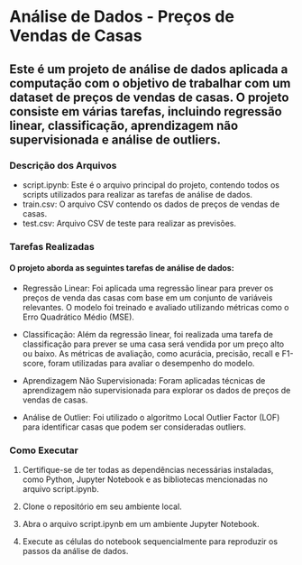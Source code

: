 # Análise de Dados - Preços de Vendas de Casas
## Este é um projeto de análise de dados aplicada a computação com o objetivo de trabalhar com um dataset de preços de vendas de casas. O projeto consiste em várias tarefas, incluindo regressão linear, classificação, aprendizagem não supervisionada e análise de outliers.

### Descrição dos Arquivos
- script.ipynb: Este é o arquivo principal do projeto, contendo todos os scripts utilizados para realizar as tarefas de análise de dados.
- train.csv: O arquivo CSV contendo os dados de preços de vendas de casas.
- test.csv: Arquivo CSV de teste para realizar as previsões.

### Tarefas Realizadas
#### O projeto aborda as seguintes tarefas de análise de dados:

- Regressão Linear: Foi aplicada uma regressão linear para prever os preços de venda das casas com base em um conjunto de variáveis relevantes. O modelo foi treinado e avaliado utilizando métricas como o Erro Quadrático Médio (MSE).

- Classificação: Além da regressão linear, foi realizada uma tarefa de classificação para prever se uma casa será vendida por um preço alto ou baixo. As métricas de avaliação, como acurácia, precisão, recall e F1-score, foram utilizadas para avaliar o desempenho do modelo.

- Aprendizagem Não Supervisionada: Foram aplicadas técnicas de aprendizagem não supervisionada para explorar os dados de preços de vendas de casas.

- Análise de Outlier: Foi utilizado o algoritmo Local Outlier Factor (LOF) para identificar casas que podem ser consideradas outliers.
  
### Como Executar
1. Certifique-se de ter todas as dependências necessárias instaladas, como Python, Jupyter Notebook e as bibliotecas mencionadas no arquivo script.ipynb.

2. Clone o repositório em seu ambiente local.

3. Abra o arquivo script.ipynb em um ambiente Jupyter Notebook.

4. Execute as células do notebook sequencialmente para reproduzir os passos da análise de dados.
